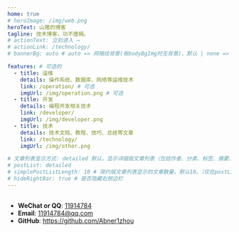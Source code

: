 ```yaml
---
home: true
# heroImage: /img/web.png
heroText: 山猪的博客
tagline: 技术博客，功不唐捐。
# actionText: 立刻进入 →
# actionLink: /technology/
# bannerBg: auto # auto => 网格纹背景(有bodyBgImg时无背景)，默认 | none => 无 | '大图地址' | background: 自定义背景样式       提示：如发现文本颜色不适应你的背景时可以到palette.styl修改$bannerTextColor变量

features: # 可选的
  - title: 运维
    details: 操作系统、数据库、网络等运维技术
    link: /operation/ # 可选
    imgUrl: /img/operation.png # 可选
  - title: 开发
    details: 编程开发相关技术
    link: /developer/
    imgUrl: /img/developer.png
  - title: 技术
    details: 技术文档、教程、技巧、总结等文章
    link: /technology/
    imgUrl: /img/other.png

# 文章列表显示方式: detailed 默认，显示详细版文章列表（包括作者、分类、标签、摘要、分页等）| simple => 显示简约版文章列表（仅标题和日期）| none 不显示文章列表
# postList: detailed
# simplePostListLength: 10 # 简约版文章列表显示的文章数量，默认10。（仅在postList设置为simple时生效）
# hideRightBar: true # 是否隐藏右侧边栏
---
```



## 

- **WeChat or QQ**: <a href="tencent://message/?uin=11914784&Site=&Menu=yesUrl">11914784</a>
- **Email**: <a href="mailto:11914784@qq.com">11914784@qq.com</a>
- **GitHub**: <https://github.com/Abner1zhou>

